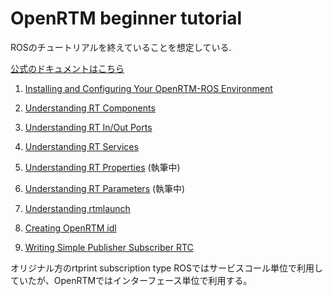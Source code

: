 # OpenRTM beginner tutorial

ROSのチュートリアルを終えていることを想定している.

[公式のドキュメントはこちら](https://www.openrtm.org/openrtm/ja/doc/developersguide)

1. [Installing and Configuring Your OpenRTM-ROS Environment](https://github.com/Naoki-Hiraoka/rtmros_beginner_tutorial/blob/master/openrtm_beginner_tutorial/Installing_and_Configuring_Your_OpenRTM-ROS_Environment.md)

2. [Understanding RT Components](https://github.com/Naoki-Hiraoka/rtmros_beginner_tutorial/blob/master/openrtm_beginner_tutorial/Understanding_RT_Components.md)

3. [Understanding RT In/Out Ports](https://github.com/Naoki-Hiraoka/rtmros_beginner_tutorial/blob/master/openrtm_beginner_tutorial/Understanding_RT_In_Out_Ports.md)

4. [Understanding RT Services](https://github.com/Naoki-Hiraoka/rtmros_beginner_tutorial/blob/master/openrtm_beginner_tutorial/Understanding_RT_Services.md)

5. [Understanding RT Properties](https://github.com/Naoki-Hiraoka/rtmros_beginner_tutorial/blob/master/openrtm_beginner_tutorial/Understanding_RT_Properties.md) (執筆中)

6. [Understanding RT Parameters](https://github.com/Naoki-Hiraoka/rtmros_beginner_tutorial/blob/master/openrtm_beginner_tutorial/Understanding_RT_Parameters.md) (執筆中)

7. [Understanding rtmlaunch](https://github.com/Naoki-Hiraoka/rtmros_beginner_tutorial/blob/master/openrtm_beginner_tutorial/Understanding_rtmlaunch.md)

8. [Creating OpenRTM idl](https://github.com/Naoki-Hiraoka/rtmros_beginner_tutorial/blob/master/openrtm_beginner_tutorial/Creating_OpenRTM_idl.md)

9. [Writing Simple Publisher Subscriber RTC](https://github.com/Naoki-Hiraoka/rtmros_beginner_tutorial/blob/master/openrtm_beginner_tutorial/Writing_Simple_Publisher_Subscriber_RTC.md)

オリジナル方のrtprint
subscription type
ROSではサービスコール単位で利用していたが、OpenRTMではインターフェース単位で利用する。